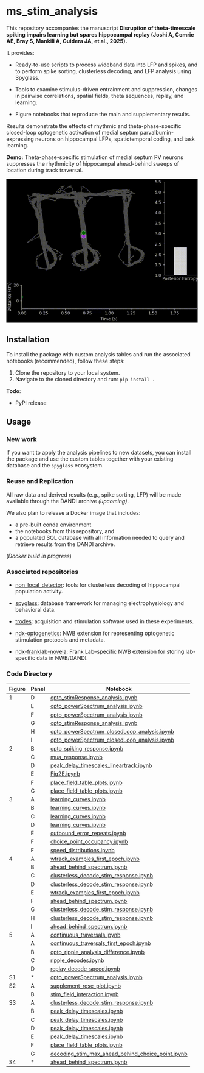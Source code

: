 # ms_stim_analysis

This repository accompanies the manuscript **Disruption of theta-timescale spiking impairs learning but spares hippocampal replay (Joshi A, Comrie AE, Bray S, Mankili A, Guidera JA, et al., 2025).**

It provides:

- Ready-to-use scripts to process wideband data into LFP and spikes, and to perform spike sorting, clusterless decoding, and LFP analysis using Spyglass.

- Tools to examine stimulus-driven entrainment and suppression, changes in pairwise correlations, spatial fields, theta sequences, replay, and learning.

- Figure notebooks that reproduce the main and supplementary results.

Results demonstrate the effects of rhythmic and theta-phase-specific closed-loop optogenetic activation of medial septum parvalbumin-expressing neurons on hippocampal LFPs, spatiotemporal coding, and task learning.

**Demo:** Theta-phase-specific stimulation of medial septum PV neurons suppresses the rhythmicity of hippocampal ahead-behind sweeps of location during track traversal.

![Transfected animal](examples/winnie_example_8xslow.gif)

## Installation

To install the package with custom analysis tables and run the associated notebooks (recommended), follow these steps:

1. Clone the repository to your local system.
2. Navigate to the cloned directory and run:
`pip install .`

**Todo**:

- PyPI release

## Usage

### New work

If you want to apply the analysis pipelines to new datasets, you can install the package and use the custom tables together with your existing database and the `spyglass` ecosystem.

### Reuse and Replication

All raw data and derived results (e.g., spike sorting, LFP) will be made available through the DANDI archive *(upcoming)*.

We also plan to release a Docker image that includes:

- a pre-built conda environment
- the notebooks from this repository, and
- a populated SQL database with all information needed to query and retrieve results from the DANDI archive.

(*Docker build in progress*)

### **Associated repositories**

- [non_local_detector](https://github.com/LorenFrankLab/non_local_detector): tools for clusterless decoding of hippocampal population activity.

- [spyglass](https://github.com/LorenFrankLab/spyglass): database framework for managing electrophysiology and behavioral data.

- [trodes](https://bitbucket.org/mkarlsso/trodes/): acquisition and stimulation software used in these experiments.

- [ndx-optogenetics](https://github.com/rly/ndx-optogenetics): NWB extension for representing optogenetic stimulation protocols and metadata.

- [ndx-franklab-novela](https://github.com/LorenFrankLab/ndx-franklab-novela): Frank Lab–specific NWB extension for storing lab-specific data in NWB/DANDI.

### Code Directory

| Figure | Panel | Notebook |
| ------ | ----- | -------- |
| 1 | D | [opto_stimResponse_analysis.ipynb](notebooks/LFP/opto_stimResponse_analysis.ipynb) |
|  | E | [opto_powerSpectrum_analysis.ipynb](notebooks/LFP/opto_powerSpectrum_analysis.ipynb) |
|  | F | [opto_powerSpectrum_analysis.ipynb](notebooks/LFP/opto_powerSpectrum_analysis.ipynb) |
|  | G | [opto_stimResponse_analysis.ipynb](notebooks/LFP/opto_stimResponse_analysis.ipynb) |
|  | H | [opto_powerSpectrum_closedLoop_analysis.ipynb](notebooks/LFP/opto_powerSpectrum_closedLoop_analysis.ipynb) |
|  | I | [opto_powerSpectrum_closedLoop_analysis.ipynb](notebooks/LFP/opto_powerSpectrum_closedLoop_analysis.ipynb) |
| 2 | B | [opto_spiking_response.ipynb](notebooks/Spiking/opto_spiking_response.ipynb) |
|  | C | [mua_response.ipynb](notebooks/Spiking/mua_response.ipynb) |
|  | D | [peak_delay_timescales_lineartrack.ipynb](notebooks/Spiking/peak_delay_timescales_lineartrack.ipynb) |
|  | E | [Fig2E.ipynb](notebooks/Spiking/Fig2E.ipynb) |
|  | F | [place_field_table_plots.ipynb](notebooks/Spiking/place_field_table_plots.ipynb) |
|  | G | [place_field_table_plots.ipynb](notebooks/Spiking/place_field_table_plots.ipynb) |
| 3 | A | [learning_curves.ipynb](notebooks/Behavior/learning_curves.ipynb) |
|  | B | [learning_curves.ipynb](notebooks/Behavior/learning_curves.ipynb) |
|  | C | [learning_curves.ipynb](notebooks/Behavior/learning_curves.ipynb) |
|  | D | [learning_curves.ipynb](notebooks/Behavior/learning_curves.ipynb) |
|  | E | [outbound_error_repeats.ipynb](notebooks/Behavior/outbound_error_repeats.ipynb) |
|  | F | [choice_point_occupancy.ipynb](notebooks/Positions/choice_point_occupancy.ipynb) |
|  | F | [speed_distributions.ipynb](notebooks/Positions/speed_distributions.ipynb) |
| 4 | A | [wtrack_examples_first_epoch.ipynb](notebooks/Decoding/wtrack_examples_first_epoch.ipynb) |
|  | B | [ahead_behind_spectrum.ipynb](notebooks/Decoding/ahead_behind_spectrum.ipynb) |
|  | C | [clusterless_decode_stim_response.ipynb](notebooks/Decoding/clusterless_decode_stim_response.ipynb) |
|  | D | [clusterless_decode_stim_response.ipynb](notebooks/Decoding/clusterless_decode_stim_response.ipynb) |
|  | E | [wtrack_examples_first_epoch.ipynb](notebooks/Decoding/wtrack_examples_first_epoch.ipynb) |
|  | F | [ahead_behind_spectrum.ipynb](notebooks/Decoding/ahead_behind_spectrum.ipynb) |
|  | G | [clusterless_decode_stim_response.ipynb](notebooks/Decoding/clusterless_decode_stim_response.ipynb) |
|  | H | [clusterless_decode_stim_response.ipynb](notebooks/Decoding/clusterless_decode_stim_response.ipynb) |
|  | I | [ahead_behind_spectrum.ipynb](notebooks/Decoding/ahead_behind_spectrum.ipynb) |
| 5 | A | [continuous_traversals.ipynb](notebooks/Decoding/continuous_traversals.ipynb) |
|  | A | [continuous_traversals_first_epoch.ipynb](notebooks/Decoding/continuous_traversals_first_epoch.ipynb) |
|  | B | [opto_ripple_analysis_difference.ipynb](notebooks/Ripples/opto_ripple_analysis_difference.ipynb) |
|  | C | [ripple_decodes.ipynb](notebooks/Ripples/ripple_decodes.ipynb) |
|  | D | [replay_decode_speed.ipynb](notebooks/Ripples/replay_decode_speed.ipynb) |
| S1 | * | [opto_powerSpectrum_analysis.ipynb](notebooks/LFP/opto_powerSpectrum_analysis.ipynb) |
| S2 | A | [supplement_rose_plot.ipynb](notebooks/LFP/supplement_rose_plot.ipynb) |
|  | B | [stim_field_interaction.ipynb](notebooks/Spiking/stim_field_interaction.ipynb) |
| S3 | A | [clusterless_decode_stim_response.ipynb](notebooks/Decoding/clusterless_decode_stim_response.ipynb) |
|  | B | [peak_delay_timescales.ipynb](notebooks/Spiking/peak_delay_timescales.ipynb) |
|  | C | [peak_delay_timescales.ipynb](notebooks/Spiking/peak_delay_timescales.ipynb) |
|  | D | [peak_delay_timescales.ipynb](notebooks/Spiking/peak_delay_timescales.ipynb) |
|  | E | [peak_delay_timescales.ipynb](notebooks/Spiking/peak_delay_timescales.ipynb) |
|  | F | [place_field_table_plots.ipynb](notebooks/Spiking/place_field_table_plots.ipynb) |
|  | G | [decoding_stim_max_ahead_behind_choice_point.ipynb](notebooks/Decoding/decoding_stim_max_ahead_behind_choice_point.ipynb)|
| S4 | * | [ahead_behind_spectrum.ipynb](notebooks/Decoding/ahead_behind_spectrum.ipynb) |
